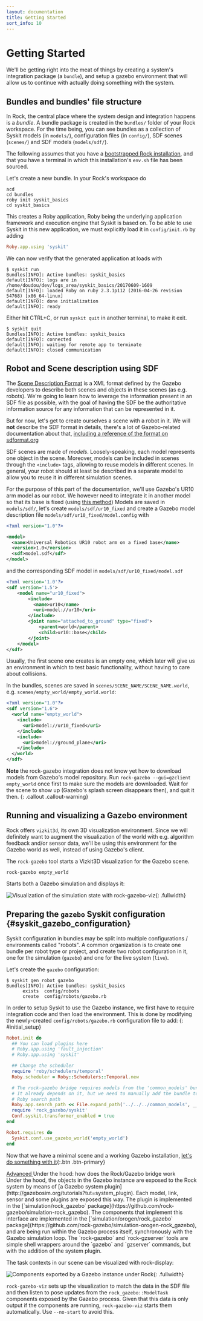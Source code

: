 ```yaml
---
layout: documentation
title: Getting Started
sort_info: 10
---
```


# Getting Started

We'll be getting right into the meat of things by creating a system's
integration package (a `bundle`), and setup a gazebo environment that will
allow us to continue with actually doing something with the system.

## Bundles and bundles' file structure

In Rock, the central place where the system design and integration happens is a
_bundle_. A bundle package is created in the `bundles/` folder of your Rock
workspace. For the time being, you can see bundles as a collection of
Syskit models (in `models/`), configuration files (in `config/`), SDF scenes
(`scenes/`) and SDF models (`models/sdf/`).

The following assumes that you have a [bootstrapped Rock
installation](installation.html), and that you have a terminal in which this
installation's `env.sh` file has been sourced.

Let's create a new bundle. In your Rock's workspace do

~~~
acd
cd bundles
roby init syskit_basics
cd syskit_basics
~~~

This creates a Roby application, Roby being the underlying application framework
and execution engine that Syskit is based on. To be able to use Syskit in this new
application, we must explicitly load it in `config/init.rb` by adding

~~~ruby
Roby.app.using 'syskit'
~~~

We can now verify that the generated application at loads with

~~~
$ syskit run
Bundles[INFO]: Active bundles: syskit_basics
default[INFO]: logs are in /home/doudou/dev/logs_area/syskit_basics/20170609-1609
default[INFO]: loaded Roby on ruby 2.3.1p112 (2016-04-26 revision 54768) [x86_64-linux]
default[INFO]: done initialization
default[INFO]: ready
~~~

Either hit CTRL+C, or run `syskit quit` in another terminal, to make it exit.

~~~
$ syskit quit
Bundles[INFO]: Active bundles: syskit_basics
default[INFO]: connected
default[INFO]: waiting for remote app to terminate
default[INFO]: closed communication
~~~

## Robot and Scene description using SDF

The [Scene Description Format](http://sdformat.org) is a XML format defined by the
Gazebo developers to describe both scenes and objects in these scenes (as e.g.
robots). We're going to learn how to leverage the information present in an SDF
file as possible, with the goal of having the SDF be the authoritative
information source for any information that can be represented in it.

But for now, let's get to create ourselves a scene with a robot in it. We
will **not** describe the SDF format in details, there's a lot of
Gazebo-related documentation about that, [including a reference of the format
on sdformat.org](http://sdformat.org/spec)

SDF scenes are made of _models_. Loosely-speaking, each model represents one
object in the scene. Moreover, models can be included in scenes through the
`<include>` tags, allowing to reuse models in different scenes. In general,
your robot should at least be described in a separate model to allow you to
reuse it in different simulation scenes.

For the purpose of this part of the documentation, we'll use Gazebo's UR10 arm
model as our robot. We however need to integrate it in another model so that
its base is fixed (using [this
method](http://answers.gazebosim.org/question/5065/how-to-attach-arm-to-a-static-base-using-sdf/)) Models are saved in `models/sdf/`, let's create
`models/sdf/ur10_fixed` and create a Gazebo model description file `models/sdf/ur10_fixed/model.config` with

~~~xml
<?xml version="1.0"?>

<model>
  <name>Universal Robotics UR10 robot arm on a fixed base</name>
  <version>1.0</version>
  <sdf>model.sdf</sdf>
</model>
~~~

and the corresponding SDF model in `models/sdf/ur10_fixed/model.sdf`

~~~xml
<?xml version='1.0'?>
<sdf version='1.5'>
    <model name="ur10_fixed">
        <include>
          <name>ur10</name>
          <uri>model://ur10</uri>
        </include>
        <joint name="attached_to_ground" type="fixed">
            <parent>world</parent>
            <child>ur10::base</child>
        </joint>
    </model>
</sdf>
~~~

Usually, the first scene one creates is an empty one, which later will give us
an environment in which to test basic functionality, without having to care
about collisions.

In the bundles, scenes are saved in `scenes/SCENE_NAME/SCENE_NAME.world`, e.g.
`scenes/empty_world/empty_world.world`:

~~~xml
<?xml version="1.0"?>
<sdf version="1.6">
  <world name="empty_world">
    <include>
      <uri>model://ur10_fixed</uri>
    </include>
    <include>
      <uri>model://ground_plane</uri>
    </include>
  </world>
</sdf>
~~~

**Note** the rock-gazebo integration does not know yet how to download models
from Gazebo's model repository. Run `rock-gazebo --gui=gzclient empty_world` once first to
make sure the models are downloaded. Wait for the scene to show up (Gazebo's
splash screen disappears then), and quit it then.
{: .callout .callout-warning}

## Running and visualizing a Gazebo environment

Rock offers `vizkit3d`, its own 3D visualization environment. Since we will
definitely want to augment the visualization of the world with e.g. algorithm
feedback and/or sensor data, we'll be using this environment for the Gazebo
world as well, instead of using Gazebo's client.

The `rock-gazebo` tool starts a Vizkit3D visualization for the Gazebo scene.

~~~
rock-gazebo empty_world
~~~

Starts both a Gazebo simulation and displays it:

![Visualization of the simulation state with rock-gazebo-viz](media/initial_rock_gazebo_viz.jpg){: .fullwidth}

## Preparing the `gazebo` Syskit configuration {#syskit_gazebo_configuration}

Syskit configuration in bundles may be split into multiple configurations /
environments called "robots". A common organization is to create one bundle
per robot type or project, and create two robot configuration in it, one for
the simulation (`gazebo`) and one for the live system (`live`).

Let's create the `gazebo` configuration:

~~~
$ syskit gen robot gazebo
Bundles[INFO]: Active bundles: syskit_basics
      exists  config/robots
      create  config/robots/gazebo.rb
~~~

In order to setup Syskit to use the Gazebo instance, we first have to require
integration code and then load the environment. This is done by modifying the
newly-created `config/robots/gazebo.rb` configuration file to add:
{: #initial_setup}

~~~ruby
Robot.init do
  ## You can load plugins here
  # Roby.app.using 'fault_injection'
  # Roby.app.using 'syskit'

  ## Change the scheduler
  require 'roby/schedulers/temporal'
  Roby.scheduler = Roby::Schedulers::Temporal.new

  # The rock-gazebo bridge requires models from the 'common_models' bundle.
  # It already depends on it, but we need to manually add the bundle to the
  # Roby search path
  Roby.app.search_path << File.expand_path('../../../common_models', __dir__)
  require 'rock_gazebo/syskit'
  Conf.syskit.transformer_enabled = true
end

Robot.requires do
  Syskit.conf.use_gazebo_world('empty_world')
end
~~~

Now that we have a minimal scene and a working Gazebo installation, [let's do
something with it](composition.html){:.btn .btn-primary}

<div class="panel panel-warning" markdown="1">
<div class="panel-heading" markdown="1">

<a class="btn btn-warning" role="button" data-toggle="collapse" href="#under_the_hood" aria-expanded="false" aria-controls="under_the_hood">
  Advanced
</a><span class="advanced_description">Under the hood: how does the Rock/Gazebo bridge work</span>
</div>
<div class="collapse panel-body" markdown="1" id="under_the_hood">
Under the hood, the objects in the Gazebo instance are exposed to the Rock
system by means of [a Gazebo system
plugin](http://gazebosim.org/tutorials?tut=system_plugin). Each model, link,
sensor and some plugins are exposed this way. The plugin is implemented in the
[`simulation/rock_gazebo` package](https://github.com/rock-gazebo/simulation-rock_gazebo). The components
that implement this interface are implemented in the
[`simulation/orogen/rock_gazebo` package](https://github.com/rock-gazebo/simulation-orogen-rock_gazebo),
and are being run within the Gazebo process itself, synchronously with the
Gazebo simulation loop. The `rock-gazebo` and `rock-gzserver` tools are simple
shell wrappers around the `gazebo` and `gzserver` commands, but with the
addition of the system plugin.

The task contexts in our scene can be visualized with rock-display:

![Components exported by a Gazebo instance under Rock](media/rock_gazebo_task_contexts.jpg){: .fullwidth}

`rock-gazebo-viz` sets up the visualization to match the data in the SDF file and
then listen to pose updates from the `rock_gazebo::ModelTask` components exposed by the
Gazebo process. Given that this data is only output if the components are running,
`rock-gazebo-viz` starts them automatically. Use `--no-start` to avoid this.
</div>
</div>

